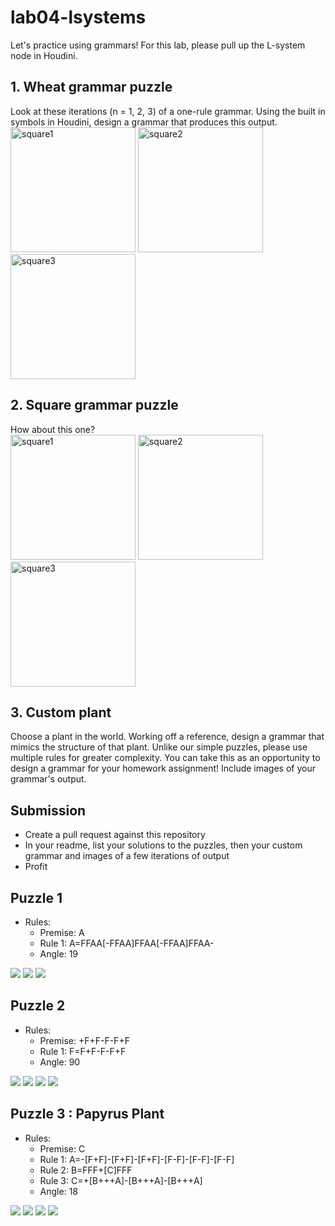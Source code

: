 # lab04-lsystems
Let's practice using grammars! For this lab, please pull up the L-system node in Houdini.

## 1. Wheat grammar puzzle
Look at these iterations (n = 1, 2, 3) of a one-rule grammar. Using the built in symbols in Houdini, design a grammar that produces this output.\
<img width="200" alt="square1" src="https://user-images.githubusercontent.com/1758825/193949661-a3a0e1f7-7d68-4b9e-8384-d9991e1e9fd2.png">
<img width="200" alt="square2" src="https://user-images.githubusercontent.com/1758825/193949853-cf2306b3-3537-4c24-91b5-0a3083bc87c0.png">
<img width="200" alt="square3" src="https://user-images.githubusercontent.com/1758825/193949859-5e432b4b-f18d-48b5-a9e9-8d7dba255955.png">

## 2. Square grammar puzzle
How about this one?\
<img width="200" alt="square1" src="https://user-images.githubusercontent.com/1758825/193949895-87cdfb43-da7c-4867-ab1b-107e1ba9d2a7.png">
<img width="200" alt="square2" src="https://user-images.githubusercontent.com/1758825/193949904-a9cdfe0f-319e-4ca8-9935-dd338217a7cf.png">
<img width="200" alt="square3" src="https://user-images.githubusercontent.com/1758825/193949910-928e5993-ce26-4681-80f8-ffeb54be4dcf.png">

## 3. Custom plant
Choose a plant in the world. Working off a reference, design a grammar that mimics the structure of that plant. Unlike our simple puzzles, please use multiple rules for greater complexity. You can take this as an opportunity to design a grammar for your homework assignment! Include images of your grammar's output.

## Submission
- Create a pull request against this repository
- In your readme, list your solutions to the puzzles, then your custom grammar and images of a few iterations of output
- Profit

## Puzzle 1
- Rules: 
    - Premise: A
    - Rule 1: A=FFAA[-FFAA]FFAA[-FFAA]FFAA-
    - Angle: 19

![](pz1gen1.png)
![](pz1gen2.png)
![](pz1gen3.png)

## Puzzle 2
- Rules:
    - Premise: +F+F-F-F+F
    - Rule 1: F=F+F-F-F+F
    - Angle: 90

![](puz2gen0.png)
![](puz2gen1.png)
![](puz2gen2.png)
![](puz2gen3.png)
    
## Puzzle 3 : Papyrus Plant
- Rules:
    - Premise: C
    - Rule 1: A=-[F+F]-[F+F]-[F+F]-[F-F]-[F-F]-[F-F]
    - Rule 2: B=FFF+[C]FFF
    - Rule 3: C=+[B+++A]-[B+++A]-[B+++A] 
    - Angle: 18

![](puz3gen1.png)
![](puz3gen2.png)
![](puz3gen3.png)
![](puz3gen4.png)